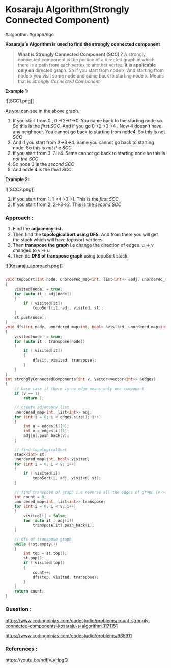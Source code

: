 # Kosaraju Algorithm(Strongly Connected Component)
#algorithm #graphAlgo 


**Kosaraju's Algorithm is used to find the strongly connected component**
> **What is Strongly Connected Component (SCC) ?**
>  A strongly connected component is the portion of a directed graph in which there is a path from each vertex to another vertex. **It is applicable only on** directed graph.
>  So if you start from node x. And starting from node x you visit some node and came back to starting node x. Means that is *Strongly Connected Component*



**Example 1:**

![[SCC1.png]]

As you can see in the above graph. 
1. If you start  from 0 , 0 ->2->1->0. You came back to the starting node so. So this is the *first SCC*.  And if you go 0->2->3->4 . Now 4 doesn't have any neighbour. You cannot go back to starting from node4. So this is not SCC
2. And if you start from 2->3->4. Same you cannot go back to starting node. So this is *not the SCC*
3. If you start from 3. 3->4. Same cannot go back to starting node so this is *not the SCC*
4. So node 3 is the *second SCC*
5. And node 4 is the *third SCC*

**Example 2:**

![[SCC2.png]]

1. If you start from 1. 1->4->0->1. This is the *first SCC*
2. If you start from 2. 2->3->2. This is the *second SCC*


### Approach :

1. Find the **adjacency list.**
2. Then find the **topologicalSort using DFS**. And from there you will get the stack which will have toposort vertices.
3. Then **transpose the graph** i.e change the direction of edges. u -> v changed to v -> u
4. Then do **DFS of transpose graph** using topoSort stack.

![[Kosaraju_approach.png]]

```C++

void topoSort(int node, unordered_map<int, list<int>> &adj, unordered_map<int, bool> &visited, stack<int> &st)
{
    visited[node] = true;
    for (auto it : adj[node])
    {
        if (!visited[it])
            topoSort(it, adj, visited, st);
    }
    st.push(node);
}
void dfs(int node, unordered_map<int, bool> &visited, unordered_map<int, list<int>> &transpose)
{
    visited[node] = true;
    for (auto it : transpose[node])
    {
        if (!visited[it])
        {
            dfs(it, visited, transpose);
        }
    }
}
int stronglyConnectedComponents(int v, vector<vector<int>> &edges)
{
    // base case if there is no edge means only one component
    if (v == 1)
        return 1;

    // create adjacency list
    unordered_map<int, list<int>> adj;
    for (int i = 0; i < edges.size(); i++)
    {
        int u = edges[i][0];
        int v = edges[i][1];
        adj[u].push_back(v);
    }

    // find topologicalSort
    stack<int> st;
    unordered_map<int, bool> visited;
    for (int i = 0; i < v; i++)
    {
        if (!visited[i])
            topoSort(i, adj, visited, st);
    }

    // find transpose of graph i.e reverse all the edges of graph {v->u}
    int count = 0;
    unordered_map<int, list<int>> transpose;
    for (int i = 0; i < v; i++)
    {
        visited[i] = false;
        for (auto it : adj[i])
            transpose[it].push_back(i);
    }

    // dfs of transpose graph
    while (!st.empty())
    {
        int top = st.top();
        st.pop();
        if (!visited[top])
        {
            count++;
            dfs(top, visited, transpose);
        }
    }
    return count;
}
```

### Question :

https://www.codingninjas.com/codestudio/problems/count-strongly-connected-components-kosaraju-s-algorithm_1171151

https://www.codingninjas.com/codestudio/problems/985311

### References :
https://youtu.be/ndfjV_yHpgQ